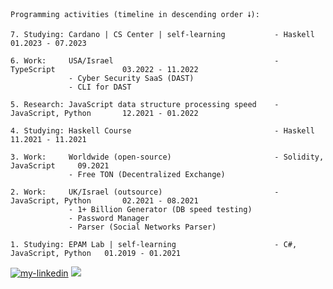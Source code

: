 ```
Programming activities (timeline in descending order 🠗):

7. Studying: Cardano | CS Center | self-learning           - Haskell                  01.2023 - 07.2023

6. Work:     USA/Israel                                    - TypeScript               03.2022 - 11.2022
             - Cyber Security SaaS (DAST)
             - CLI for DAST

5. Research: JavaScript data structure processing speed    - JavaScript, Python       12.2021 - 01.2022

4. Studying: Haskell Course                                - Haskell                  11.2021 - 11.2021

3. Work:     Worldwide (open-source)                       - Solidity, JavaScript     09.2021
             - Free TON (Decentralized Exchange)

2. Work:     UK/Israel (outsource)                         - JavaScript, Python       02.2021 - 08.2021
             - 1+ Billion Generator (DB speed testing)
             - Password Manager
             - Parser (Social Networks Parser)

1. Studying: EPAM Lab | self-learning                      - C#, JavaScript, Python   01.2019 - 01.2021
```
<a href="https://www.linkedin.com/in/lambda-l"><img src="https://img.shields.io/static/v1?label=&labelColor=505050&message=LinkedIn&style=flat&color=0077B5&logo=linkedin" alt="my-linkedin"/></a>
<a href="https://instagram.com/sobakavosne"><img src="https://img.shields.io/static/v1?label=&labelColor=505050&message=Instagram&style=flat&color=white&logo=instagram"></a>

<!--
**lenchevskii/lenchevskii** is a ✨ _special_ ✨ repository because its `README.md` (this file) appears on your GitHub profile.

Here are some ideas to get you started:

- 🔭 I’m currently working on ...
- 🌱 I’m currently learning ...
- 👯 I’m looking to collaborate on ...
- 🤔 I’m looking for help with ...
- 💬 Ask me about ...
- 📫 How to reach me: ...
- 😄 Pronouns: ...
- ⚡ Fun fact: ...
-->
